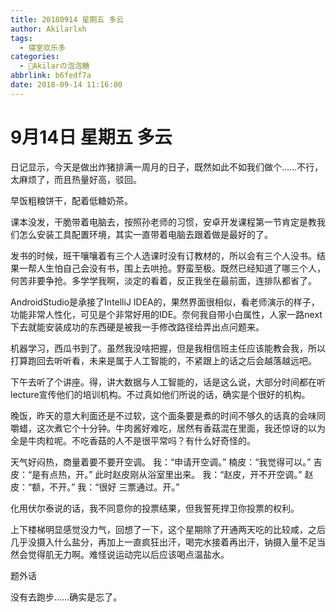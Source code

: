 ```yaml
---
title: 20180914 星期五 多云
author: Akilarlxh
tags:
  - 寝室欢乐多
categories:
  - 🍬Akilarの泡泡糖
abbrlink: b6fedf7a
date: 2018-09-14 11:16:00
---
```

# 9月14日 星期五 多云

日记显示，今天是做出炸猪排满一周月的日子，既然如此不如我们做个……不行，太麻烦了，而且热量好高，驳回。

早饭粗粮饼干，配着低糖奶茶。

课本没发，干脆带着电脑去，按照孙老师的习惯，安卓开发课程第一节肯定是教我们怎么安装工具配置环境，其实一直带着电脑去跟着做是最好的了。

发书的时候，班干嚷嚷着有三个人选课时没有订教材的，所以会有三个人没书。结果一帮人生怕自己会没有书，围上去哄抢。野蛮至极。既然已经知道了哪三个人，何苦非要争抢。多学学我啊，淡定的看着，反正我坐在最前面，连排队都省了。

AndroidStudio是承接了IntelliJ IDEA的，果然界面很相似，看老师演示的样子，功能非常人性化，可见是个非常好用的IDE。奈何我自带小白属性，人家一路next下去就能安装成功的东西硬是被我一手修改路径给弄出点问题来。

机器学习，西瓜书到了。虽然我没啥把握，但是我相信班主任应该能教会我，所以打算跑回去听听看，未来是属于人工智能的，不紧跟上的话之后会越落越远吧。

下午去听了个讲座。得，讲大数据与人工智能的，话是这么说，大部分时间都在听lecture宣传他们的培训机构。不过真如他们所说的话，确实是个很好的机构。

晚饭，昨天的意大利面还是不过软，这个面条要是煮的时间不够久的话真的会味同嚼蜡，这次煮它个十分钟。牛肉酱好难吃，居然有香菇混在里面，我还惊讶的以为全是牛肉粒呢。不吃香菇的人不是很平常吗？有什么好奇怪的。

天气好闷热，商量着要不要开空调。
我：“申请开空调。”
楠皮：“我觉得可以。”
吉皮：“是有点热，开。”
此时赵皮刚从浴室里出来。
我：“赵皮，开不开空调。”
赵皮：“额，不开。”
我：“很好 三票通过。开。”

化用伏尔泰说的话，我不同意你的投票结果，但我誓死捍卫你投票的权利。

上下楼梯明显感觉没力气，回想了一下，这个星期除了开通两天吃的比较咸，之后几乎没摄入什么盐分，再加上一直疯狂出汗，喝完水接着再出汗，钠摄入量不足当然会觉得肌无力啊。难怪说运动完以后应该喝点温盐水。

题外话

没有去跑步……确实是忘了。



